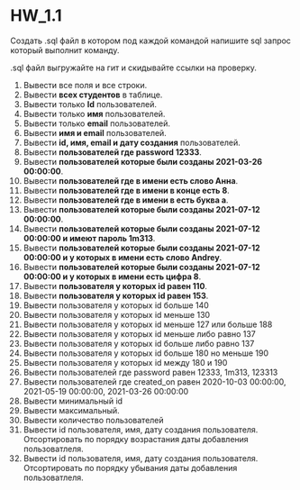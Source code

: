 # HW_1.1
Создать .sql файл в котором под каждой командой напишите sql запрос который выполнит команду.  

.sql файл выгружайте на гит и скидывайте ссылки на проверку.  

 1. Вывести все поля и все строки.   
 2. Вывести **всех студентов** в таблице.     
 3. Вывести только **Id** пользователей.  
 4. Вывести только **имя** пользователей.   
 5. Вывести только **email** пользователей.  
 6. Вывести **имя и email** пользователей. 
 7. Вывести **id, имя, email и дату создания** пользователей.  
 8. Вывести **пользователей где password 12333**.  
 9. Вывести **пользователей которые были созданы 2021-03-26 00:00:00**.  
 10. Вывести **пользователей где в имени есть слово Анна**.  
 11. Вывести **пользователей где в имени в конце есть 8**.  
 12. Вывести **пользователей где в имени в есть буква а**.  
 13. Вывести **пользователей которые были созданы 2021-07-12 00:00:00**.  
 14. Вывести **пользователей которые были созданы 2021-07-12 00:00:00 и имеют пароль 1m313**.  
 15. Вывести **пользователей которые были созданы 2021-07-12 00:00:00 и у которых в имени есть слово Andrey**.  
 16. Вывести **пользователей которые были созданы 2021-07-12 00:00:00 и у которых в имени есть цифра 8**.  
 17. Вывести **пользователя у которых id равен 110**.  
 18. Вывести **пользователя у которых id равен 153**.  
 19. Вывести пользователя у которых id больше 140
 20. Вывести пользователя у которых id меньше 130
 21. Вывести пользователя у которых id меньше 127 или больше 188
 22. Вывести пользователя у которых id меньше либо равно 137
 23. Вывести пользователя у которых id больше либо равно 137
 24. Вывести пользователя у которых id больше 180 но меньше 190
 25. Вывести пользователя у которых id между 180 и 190
 26. Вывести пользователей где password равен 12333, 1m313, 123313
 27. Вывести пользователей где created_on равен 2020-10-03 00:00:00, 2021-05-19 00:00:00, 2021-03-26 00:00:00
 28. Вывести минимальный id 
 29. Вывести максимальный.
 30. Вывести количество пользователей
 31. Вывести id пользователя, имя, дату создания пользователя. Отсортировать по порядку возрастания даты добавления пользоватлеля.
 32. Вывести id пользователя, имя, дату создания пользователя. Отсортировать по порядку убывания даты добавления пользоватлеля.
